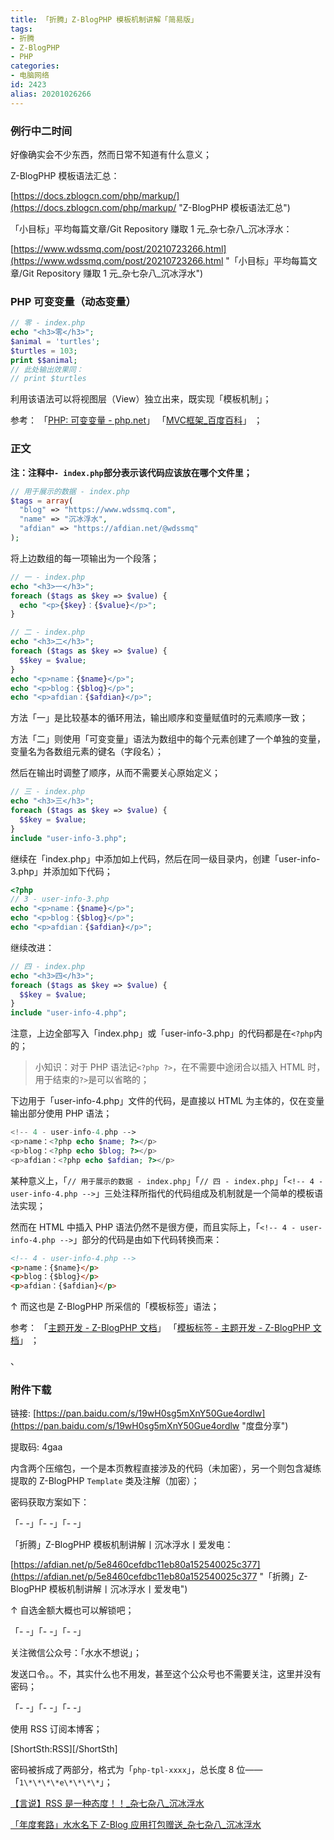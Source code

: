 ```yaml
---
title: 「折腾」Z-BlogPHP 模板机制讲解「简易版」
tags:
- 折腾
- Z-BlogPHP
- PHP
categories:
- 电脑网络
id: 2423
alias: 20201026266
---
```


### 例行中二时间

好像确实会不少东西，然而日常不知道有什么意义；

<!--more-->

Z-BlogPHP 模板语法汇总：

[https://docs.zblogcn.com/php/markup/](https://docs.zblogcn.com/php/markup/ "Z-BlogPHP 模板语法汇总")

「小目标」平均每篇文章/Git Repository 赚取 1 元\_杂七杂八\_沉冰浮水：

[https://www.wdssmq.com/post/20210723266.html](https://www.wdssmq.com/post/20210723266.html "「小目标」平均每篇文章/Git Repository 赚取 1 元\_杂七杂八\_沉冰浮水")

### PHP 可变变量（动态变量）

```php
// 零 - index.php
echo "<h3>零</h3>";
$animal = 'turtles';
$turtles = 103;
print $$animal;
// 此处输出效果同：
// print $turtles
```

利用该语法可以将视图层（View）独立出来，既实现「模板机制」；

参考：
「[PHP: 可变变量 - php.net](https://www.php.net/manual/zh/language.variables.variable.php "PHP: 可变变量 - Manual")」
「[MVC框架\_百度百科](https://baike.baidu.com/item/MVC%E6%A1%86%E6%9E%B6/9241230 "MVC框架\_百度百科")」
；

### 正文

**注：注释中`- index.php`部分表示该代码应该放在哪个文件里；**

```php
// 用于展示的数据 - index.php
$tags = array(
  "blog" => "https://www.wdssmq.com",
  "name" => "沉冰浮水",
  "afdian" => "https://afdian.net/@wdssmq"
);
```

将上边数组的每一项输出为一个段落；

```php
// 一 - index.php
echo "<h3>一</h3>";
foreach ($tags as $key => $value) {
  echo "<p>{$key}：{$value}</p>";
}

// 二 - index.php
echo "<h3>二</h3>";
foreach ($tags as $key => $value) {
  $$key = $value;
}
echo "<p>name：{$name}</p>";
echo "<p>blog：{$blog}</p>";
echo "<p>afdian：{$afdian}</p>";
```

方法「一」是比较基本的循环用法，输出顺序和变量赋值时的元素顺序一致；

方法「二」则使用「可变变量」语法为数组中的每个元素创建了一个单独的变量，变量名为各数组元素的键名（字段名）；

然后在输出时调整了顺序，从而不需要关心原始定义；

```php
// 三 - index.php
echo "<h3>三</h3>";
foreach ($tags as $key => $value) {
  $$key = $value;
}
include "user-info-3.php";
```

继续在「index.php」中添加如上代码，然后在同一级目录内，创建「user-info-3.php」并添加如下代码；

```php
<?php
// 3 - user-info-3.php
echo "<p>name：{$name}</p>";
echo "<p>blog：{$blog}</p>";
echo "<p>afdian：{$afdian}</p>";
```

继续改进：

```php
// 四 - index.php
echo "<h3>四</h3>";
foreach ($tags as $key => $value) {
  $$key = $value;
}
include "user-info-4.php";
```

注意，上边全部写入「index.php」或「user-info-3.php」的代码都是在`<?php`内的；

> 小知识：对于 PHP 语法记`<?php ?>`，在不需要中途闭合以插入 HTML 时，用于结束的`?>`是可以省略的；

下边用于「user-info-4.php」文件的代码，是直接以 HTML 为主体的，仅在变量输出部分使用 PHP 语法；

```php
<!-- 4 - user-info-4.php -->
<p>name：<?php echo $name; ?></p>
<p>blog：<?php echo $blog; ?></p>
<p>afdian：<?php echo $afdian; ?></p>
```

某种意义上，「`// 用于展示的数据 - index.php`」「`// 四 - index.php`」「`<!-- 4 - user-info-4.php -->`」三处注释所指代的代码组成及机制就是一个简单的模板语法实现；

然而在 HTML 中插入 PHP 语法仍然不是很方便，而且实际上，「`<!-- 4 - user-info-4.php -->`」部分的代码是由如下代码转换而来：

 ```html
 <!-- 4 - user-info-4.php -->
<p>name：{$name}</p>
<p>blog：{$blog}</p>
<p>afdian：{$afdian}</p>
 ```
↑ 而这也是 Z-BlogPHP 所采信的「模板标签」语法；

参考：
「[主题开发 - Z-BlogPHP 文档](https://docs.zblogcn.com/php/#/books/dev-app-theme "主题开发 - Z-BlogPHP 文档")」
「[模板标签 - 主题开发 - Z-BlogPHP 文档](https://docs.zblogcn.com/php/#/books/dev-app-theme?id=%e6%a8%a1%e6%9d%bf%e6%a0%87%e7%ad%be "模板标签 - 主题开发 - Z-BlogPHP 文档")」
；

<!-- Template-Mechanism-Of-Z-BlogPHP -->、

### 附件下载


链接: [https://pan.baidu.com/s/19wH0sg5mXnY50Gue4ordlw](https://pan.baidu.com/s/19wH0sg5mXnY50Gue4ordlw "度盘分享")

提取码: 4gaa

内含两个压缩包，一个是本页教程直接涉及的代码（未加密），另一个则包含凝练提取的 Z-BlogPHP `Template` 类及注解（加密）；

密码获取方案如下：

「- -」「- -」「- -」

「折腾」Z-BlogPHP 模板机制讲解丨沉冰浮水丨爱发电：

[https://afdian.net/p/5e8460cefdbc11eb80a152540025c377](https://afdian.net/p/5e8460cefdbc11eb80a152540025c377 "「折腾」Z-BlogPHP 模板机制讲解丨沉冰浮水丨爱发电")

↑ 自选金额大概也可以解锁吧；

「- -」「- -」「- -」

关注微信公众号：「水水不想说」；

发送口令。。不，其实什么也不用发，甚至这个公众号也不需要关注，这里并没有密码；

「- -」「- -」「- -」

使用 RSS 订阅本博客；

\[ShortSth:RSS\]\[/ShortSth\]

密码被拆成了两部分，格式为「`php-tpl-xxxx`」，总长度 8 位——「`1\*\*\*\*e\*\*\*\*`」；

[【言说】RSS 是一种态度！！\_杂七杂八\_沉冰浮水](https://www.wdssmq.com/post/20201231613.html "【言说】RSS 是一种态度！！\_杂七杂八\_沉冰浮水")

[「年度套路」水水名下 Z-Blog 应用打包赠送\_杂七杂八\_沉冰浮水](https://www.wdssmq.com/post/20120926864.html "「年度套路」水水名下 Z-Blog 应用打包赠送\_杂七杂八\_沉冰浮水")
